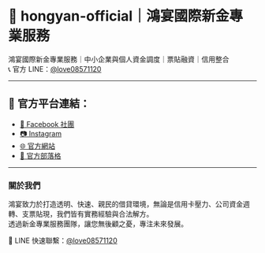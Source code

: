 # 📌 hongyan-official｜鴻宴國際新金專業服務

鴻宴國際新金專業服務｜中小企業與個人資金調度｜票貼融資｜信用整合  
📞 官方 LINE：[@love08571120](https://lin.ee/xUAqPIa)

---

## 🏢 官方平台連結：

- [📘 Facebook 社團](https://www.facebook.com/groups/898006489114300)
- [📷 Instagram](https://www.instagram.com/yunxic75)
- [🌐 官方網站](https://www.love08571120.com)
- [📝 官方部落格](https://08575168.blogspot.com/)

---

### 關於我們  
鴻宴致力於打造透明、快速、親民的借貸環境，無論是信用卡壓力、公司資金週轉、支票貼現，我們皆有實務經驗與合法解方。  
透過新金專業服務團隊，讓您無後顧之憂，專注未來發展。

📲 LINE 快速聯繫：[@love08571120](https://lin.ee/xUAqPIa)
